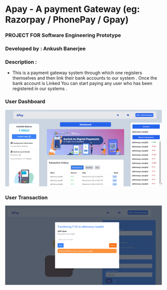 # Apay - A payment Gateway (eg: Razorpay / PhonePay / Gpay)

### PROJECT FOR Software Engineering Prototype

### Developed by : Ankush Banerjee

### Description :

- This is a payment gateway system through which one registers themselves and then link their bank accounts to our system . Once the bank account is Linked You can start paying any user who has been registered in our systems .

### User Dashboard

![](https://raw.githubusercontent.com/ankush109/Payment_Gateway__prototype_SE/main/frontend/assets/homepage.png)

### User Transaction

![](https://raw.githubusercontent.com/ankush109/Payment_Gateway__prototype_SE/main/frontend/assets/transaction.png)
